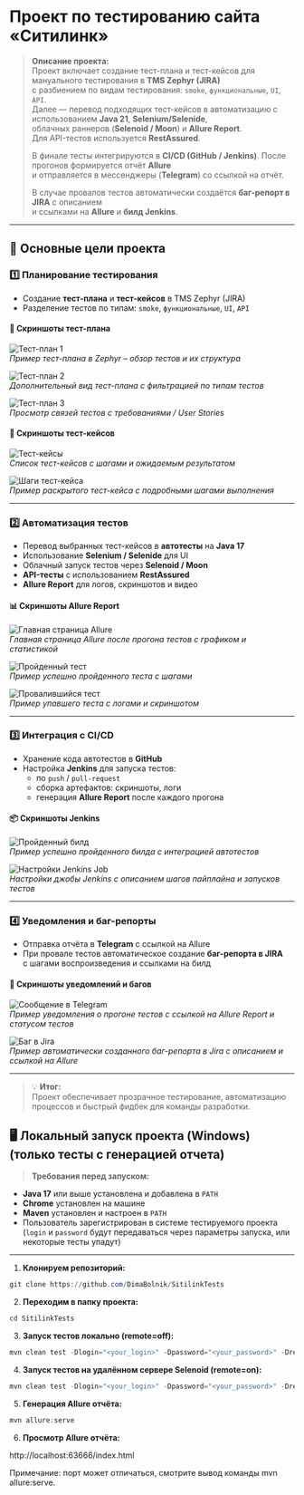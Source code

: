 # Проект по тестированию сайта «Ситилинк»

> **Описание проекта:**  
> Проект включает создание тест-плана и тест-кейсов для мануального тестирования в **TMS Zephyr (JIRA)**  
> с разбиением по видам тестирования: `smoke`, `функциональные`, `UI`, `API`.  
> Далее — перевод подходящих тест-кейсов в автоматизацию с использованием **Java 21**, **Selenium/Selenide**,  
> облачных раннеров (**Selenoid / Moon**) и **Allure Report**.  
> Для API-тестов используется **RestAssured**.
>
> В финале тесты интегрируются в **CI/CD (GitHub / Jenkins)**. После прогонов формируется отчёт **Allure**  
> и отправляется в мессенджеры (**Telegram**) со ссылкой на отчёт.
>
> В случае провалов тестов автоматически создаётся **баг-репорт в JIRA** с описанием  
> и ссылками на **Allure** и **билд Jenkins**.

---

## 🎯 Основные цели проекта

### 1️⃣ Планирование тестирования
- Создание **тест-плана** и **тест-кейсов** в TMS Zephyr (JIRA)
- Разделение тестов по типам: `smoke`, `функциональные`, `UI`, `API`

#### 📄 Скриншоты тест-плана
![Тест-план 1](./screenshots/ZephyrTestPlan1.png)  
*Пример тест-плана в Zephyr – обзор тестов и их структура*

![Тест-план 2](./screenshots/ZephyrTestPlan2.png)  
*Дополнительный вид тест-плана с фильтрацией по типам тестов*

![Тест-план 3](./screenshots/ZephyrTestPlan3.png)  
*Просмотр связей тестов с требованиями / User Stories*

#### 📝 Скриншоты тест-кейсов
![Тест-кейсы](./screenshots/ZephyrTestCase.png)  
*Список тест-кейсов с шагами и ожидаемым результатом*

![Шаги тест-кейса](./screenshots/ZephyrTestStep.png)  
*Пример раскрытого тест-кейса с подробными шагами выполнения*

---

### 2️⃣ Автоматизация тестов
- Перевод выбранных тест-кейсов в **автотесты** на **Java 17**
- Использование **Selenium / Selenide** для UI
- Облачный запуск тестов через **Selenoid / Moon**
- **API-тесты** с использованием **RestAssured**
- **Allure Report** для логов, скриншотов и видео

#### 📊 Скриншоты Allure Report
![Главная страница Allure](./screenshots/allure-dashboard.png)  
*Главная страница Allure после прогона тестов с графиком и статистикой*

![Пройденный тест](./screenshots/allure-passed-test.png)  
*Пример успешно пройденного теста с шагами*

![Провалившийся тест](./screenshots/allure-failed-test.png)  
*Пример упавшего теста с логами и скриншотом*

---

### 3️⃣ Интеграция с CI/CD
- Хранение кода автотестов в **GitHub**
- Настройка **Jenkins** для запуска тестов:
  - по `push` / `pull-request`
  - сборка артефактов: скриншоты, логи
  - генерация **Allure Report** после каждого прогона

#### 📦 Скриншоты Jenkins
![Пройденный билд](./screenshots/jenkins-build.png)  
*Пример успешно пройденного билда с интеграцией автотестов*

![Настройки Jenkins Job](./screenshots/jenkins-job-settings.png)  
*Настройки джобы Jenkins с описанием шагов пайплайна и запусков тестов*

---

### 4️⃣ Уведомления и баг-репорты
- Отправка отчёта в **Telegram** с ссылкой на Allure
- При провале тестов автоматическое создание **баг-репорта в JIRA**  
  с шагами воспроизведения и ссылками на билд

#### 📩 Скриншоты уведомлений и багов
![Сообщение в Telegram](./screenshots/telegram-report.png)  
*Пример уведомления о прогоне тестов с ссылкой на Allure Report и статусом тестов*

![Баг в Jira](./screenshots/jira-bug.png)  
*Пример автоматически созданного баг-репорта в Jira с описанием и ссылкой на Allure*

---

> 💡 **Итог:**  
> Проект обеспечивает прозрачное тестирование, автоматизацию процессов и быстрый фидбек для команды разработки.


## 🖥 Локальный запуск проекта (Windows)(только тесты с генерацией отчета)

> **Требования перед запуском:**
- **Java 17** или выше установлена и добавлена в `PATH`
- **Chrome** установлен на машине
- **Maven** установлен и настроен в `PATH`
- Пользователь зарегистрирован в системе тестируемого проекта  
  (`login` и `password` будут передаваться через параметры запуска, или некоторые тесты упадут)
 

---

1. **Клонируем репозиторий:**
```powershell
git clone https://github.com/DimaBolnik/SitilinkTests
```

2. **Переходим в папку проекта:**
```powershell
cd SitilinkTests
```

3. **Запуск тестов локально (remote=off):**
```powershell
mvn clean test -Dlogin="<your_login>" -Dpassword="<your_password>" -Dremote=off
```

4. **Запуск тестов на удалённом сервере Selenoid (remote=on):**
```powershell
mvn clean test -Dlogin="<your_login>" -Dpassword="<your_password>" -Dremote=on
```

5. **Генерация Allure отчёта:**
```powershell
mvn allure:serve
```

6. **Просмотр Allure отчёта:**

http://localhost:63666/index.html

Примечание: порт может отличаться, смотрите вывод команды mvn allure:serve.
 
